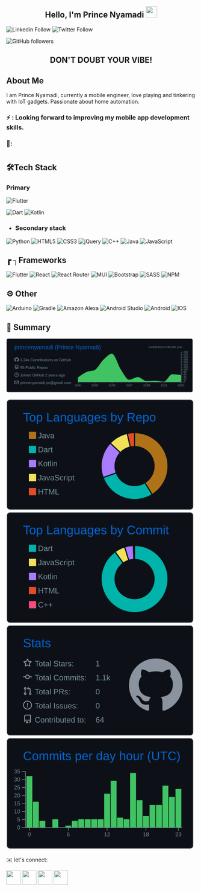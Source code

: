 <h2 align="center">Hello, I'm Prince Nyamadi  <img src="https://user-images.githubusercontent.com/39955420/147578264-bae0526c-028a-49d2-8af8-d08bb4edbd2a.gif" height="30" width="30"></h2>

![Linkedin Follow](https://img.shields.io/badge/LinkedIn-300-blue?style=social&logo=linkedin)
![Twitter Follow](https://img.shields.io/twitter/follow/princenyamadi?style=social) 

![GitHub followers](https://img.shields.io/github/followers/princenyamadi?style=social)

<h2 align="center">DON'T DOUBT YOUR VIBE!</h2>

<h2>About Me</h2>
I am Prince Nyamadi, currently a mobile engineer, love playing and tinkering with IoT gadgets. Passionate about home automation. 



### ⚡️ : Looking forward to improving my mobile app development skills.
### 🚀:

<h1></h1> 
<h1></h1> 
<h2>🛠Tech Stack</h2>


<h3>Primary</h3>

![Flutter](https://img.shields.io/badge/Flutter-%2302569B.svg?style=for-the-badge&logo=Flutter&logoColor=white)

![Dart](https://img.shields.io/badge/dart-%230175C2.svg?style=for-the-badge&logo=dart&logoColor=white)
![Kotlin](https://img.shields.io/badge/kotlin-%230095D5.svg?style=for-the-badge&logo=kotlin&logoColor=white)





 - <h3>Secondary stack</h3>
![Python](https://img.shields.io/badge/python-3670A0?style=for-the-badge&logo=python&logoColor=ffdd54)
![HTML5](https://img.shields.io/badge/html5-%23E34F26.svg?style=for-the-badge&logo=html5&logoColor=white)
![CSS3](https://img.shields.io/badge/css3-%231572B6.svg?style=for-the-badge&logo=css3&logoColor=white)
![jQuery](https://img.shields.io/badge/jquery-%230769AD.svg?style=for-the-badge&logo=jquery&logoColor=white)
![C++](https://img.shields.io/badge/c++-%2300599C.svg?style=for-the-badge&logo=c%2B%2B&logoColor=white)
![Java](https://img.shields.io/badge/java-%23ED8B00.svg?style=for-the-badge&logo=java&logoColor=white)
![JavaScript](https://img.shields.io/badge/javascript-%23323330.svg?style=for-the-badge&logo=javascript&logoColor=%23F7DF1E)



<h2>┏ ┐Frameworks</h2>

![Flutter](https://img.shields.io/badge/Flutter-%2302569B.svg?style=for-the-badge&logo=Flutter&logoColor=white)
![React](https://img.shields.io/badge/react-%2320232a.svg?style=for-the-badge&logo=react&logoColor=%2361DAFB)
![React Router](https://img.shields.io/badge/React_Router-CA4245?style=for-the-badge&logo=react-router&logoColor=white)
![MUI](https://img.shields.io/badge/MUI-%230081CB.svg?style=for-the-badge&logo=material-ui&logoColor=white)
![Bootstrap](https://img.shields.io/badge/bootstrap-%23563D7C.svg?style=for-the-badge&logo=bootstrap&logoColor=white)
![SASS](https://img.shields.io/badge/SASS-hotpink.svg?style=for-the-badge&logo=SASS&logoColor=white)
![NPM](https://img.shields.io/badge/NPM-%23000000.svg?style=for-the-badge&logo=npm&logoColor=white)


<h2> ⚙️ Other </h2>

![Arduino](https://img.shields.io/badge/-Arduino-00979D?style=for-the-badge&logo=Arduino&logoColor=white)
![Gradle](https://img.shields.io/badge/Gradle-02303A.svg?style=for-the-badge&logo=Gradle&logoColor=white)
![Amazon Alexa](https://img.shields.io/badge/amazon%20alexa-52b5f7?style=for-the-badge&logo=amazon%20alexa&logoColor=white)
![Android Studio](https://img.shields.io/badge/Android%20Studio-3DDC84.svg?style=for-the-badge&logo=android-studio&logoColor=white)
![Android](https://img.shields.io/badge/Android-3DDC84?style=for-the-badge&logo=android&logoColor=white)
![IOS](https://img.shields.io/badge/iOS-000000?style=for-the-badge&logo=ios&logoColor=white)	

<h2>📎 Summary</h2>

[![](https://raw.githubusercontent.com/princenyamadi/princenyamadi/main/profile-summary-card-output/github_dark/0-profile-details.svg)](https://github.com/vn7n24fzkq/github-profile-summary-cards)

[![](https://raw.githubusercontent.com/princenyamadi/princenyamadi/main/profile-summary-card-output/github_dark/1-repos-per-language.svg)](https://github.com/vn7n24fzkq/github-profile-summary-cards) 
[![](https://raw.githubusercontent.com/princenyamadi/princenyamadi/main/profile-summary-card-output/github_dark/2-most-commit-language.svg)](https://github.com/vn7n24fzkq/github-profile-summary-cards)
[![](https://raw.githubusercontent.com/princenyamadi/princenyamadi/main/profile-summary-card-output/github_dark/3-stats.svg)](https://github.com/vn7n24fzkq/github-profile-summary-cards) [![](https://raw.githubusercontent.com/princenyamadi/princenyamadi/main/profile-summary-card-output/github_dark/4-productive-time.svg)](https://github.com/vn7n24fzkq/github-profile-summary-cards)

✉️ let's connect: 

[<img src="https://user-images.githubusercontent.com/39955420/147572655-e5feabb1-2a36-467c-9906-1fc66d606b41.png" height="38" width="38">](https://www.linkedin.com/in/prince-nyamadi-51a0401a7/) 
[<img src="https://user-images.githubusercontent.com/39955420/147572505-a0f98499-2d13-4149-a68a-a66f7ebe0e23.png" height="38" width="38">](https://twitter.com/princenyamadi) 
[<img src="https://user-images.githubusercontent.com/39955420/147611479-36ad6cd0-3b53-4d46-8035-0bd940e01a57.png" color="blue" height="38" width="38">](mailto:princenyamadi.pn@gmail.com)
[<img src="https://user-images.githubusercontent.com/39955420/147572858-093e11d5-c974-43de-9795-f328d4cda097.png" height="38" width="38">](https://www.instagram.com/eyram_pn/)
